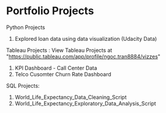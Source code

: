 # Portfolio Projects

Python Projects
1. Explored loan data using data visualization (Udacity Data)

Tableau Projects :
View Tableau Projects at "https://public.tableau.com/app/profile/ngoc.tran8884/vizzes"
1. KPI Dashboard - Call Center Data
2. Telco Cusomter Churn Rate Dashboard

SQL Projects:
1. World_Life_Expectancy_Data_Cleaning_Script
2. World_Life_Expectancy_Exploratory_Data_Analysis_Script
